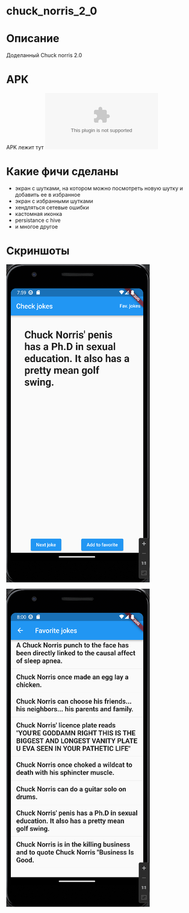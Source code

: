 # chuck_norris_2_0

# Описание 

Доделанный Chuck norris 2.0

# APK
APK лежит тут ![APK](apk-release.apk)

# Какие фичи сделаны
- экран с шутками, на котором можно посмотреть новую шутку и добавить ее в избранное
- экран с избранными шутками
- хендляться сетевые ошибки
- кастомная иконка
- persistance с hive
- и многое другое

# Скриншоты

![](figures/Screenshot%20from%202022-11-03%2019-59-17.png)

![](figures/Screenshot%20from%202022-11-03%2020-00-12.png)
